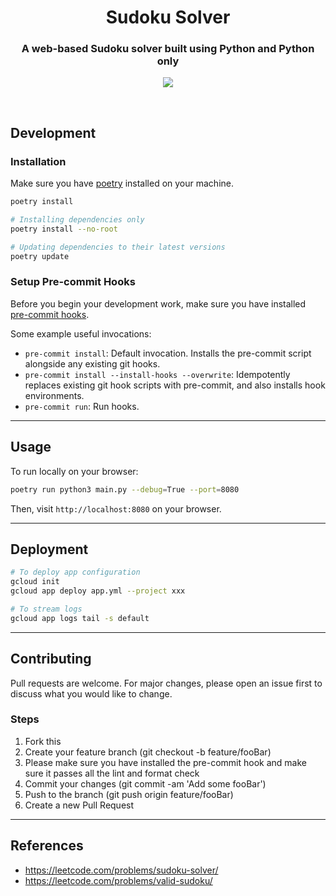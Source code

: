 <h1 align="center"><strong>Sudoku Solver</strong></h1>
<h3 align="center">A web-based Sudoku solver built using Python and Python only
</h3>

<p align="center">
  <img width=auto height=auto src="https://media.giphy.com/media/ZJFVjMIFiY9VC5UAom/giphy.gif">
</p>

<br />

## Development

### Installation

Make sure you have [poetry](https://python-poetry.org/docs/#installation) installed on your machine.

```sh
poetry install

# Installing dependencies only
poetry install --no-root

# Updating dependencies to their latest versions
poetry update
```

### Setup Pre-commit Hooks

Before you begin your development work, make sure you have installed [pre-commit hooks](https://pre-commit.com/index.html#installation).

Some example useful invocations:

-   `pre-commit install`: Default invocation. Installs the pre-commit script alongside any existing git hooks.
-   `pre-commit install --install-hooks --overwrite`: Idempotently replaces existing git hook scripts with pre-commit, and also installs hook environments.
-   `pre-commit run`: Run hooks.

---

## Usage

To run locally on your browser:

```sh
poetry run python3 main.py --debug=True --port=8080
```

Then, visit `http://localhost:8080` on your browser.

---

## Deployment

```sh
# To deploy app configuration
gcloud init
gcloud app deploy app.yml --project xxx

# To stream logs
gcloud app logs tail -s default
```

---

## Contributing

Pull requests are welcome. For major changes, please open an issue first to discuss what you would like to change.

### Steps

1. Fork this
2. Create your feature branch (git checkout -b feature/fooBar)
3. Please make sure you have installed the pre-commit hook and make sure it passes all the lint and format check
4. Commit your changes (git commit -am 'Add some fooBar')
5. Push to the branch (git push origin feature/fooBar)
6. Create a new Pull Request

---

## References

-   https://leetcode.com/problems/sudoku-solver/
-   https://leetcode.com/problems/valid-sudoku/

```

```
